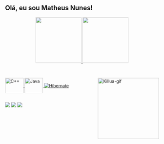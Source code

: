 ## Olá, eu sou Matheus Nunes!

<div align="center">
  <a href="https://github.com/Tue20022">
   <img height="150em" src="https://github-readme-stats.vercel.app/api?username=Tue20022&show_icons=true&theme=blue-green&include_all_commits=true&count_private=true"/>
   <img  height="150em" src="https://github-readme-stats.vercel.app/api/top-langs/?username=Tue20022&layout=compact&langs_count=16&theme=blue-green"/>
</div>
 
## 
  
</div>
<div style="display: inline_block"><br>
  <img align="center" alt="C++"  height="50" width="60" src="https://cdn.jsdelivr.net/gh/devicons/devicon/icons/cplusplus/cplusplus-original.svg"> 
  <img align="center" alt="Java" height="50" width="60" src="https://cdn.jsdelivr.net/gh/devicons/devicon/icons/java/java-original-wordmark.svg"> 
  <img align="center" alt="Hibernate"  src="https://img.shields.io/badge/Hibernate-59666C?style=for-the-badge&logo=Hibernate&logoColor=white"> 
  
  <img align="right" height="200" width="200" alt="Killua-gif" src="https://i.imgur.com/K5P22VM.gif">
</div>

##

<div> 
  <a href="https://www.instagram.com/nunes_tue" target="_blank"><img src="https://img.shields.io/badge/-Instagram-%23E4405F?style=for-the-badge&logo=instagram&logoColor=white" target="_blank"></a>
  <a href="https://www.linkedin.com/in/matheus-nunes-0602" target="_blank"><img src="https://img.shields.io/badge/-LinkedIn-%230077B5?style=for-the-badge&logo=linkedin&logoColor=white" target="_blank"></a> 
  <a href = "mailto:matheusvnunes@hotmai.com"><img src="https://img.shields.io/badge/-Gmail-%23333?style=for-the-badge&logo=gmail&logoColor=white" target="_blank"></a>

